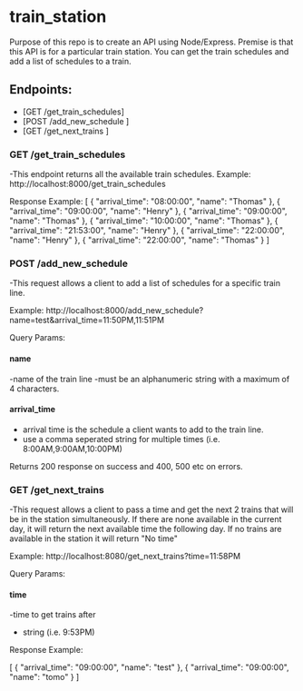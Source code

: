 # train_station

Purpose of this repo is to create an API using Node/Express. Premise is that this API is for a particular train station. You can get the train schedules and add a list of schedules to a train.

## Endpoints:
- [GET /get_train_schedules] 
- [POST /add_new_schedule ]
- [GET /get_next_trains ]

### GET /get_train_schedules
-This endpoint returns all the available train schedules.
Example: http://localhost:8000/get_train_schedules

Response Example:
[
    {
        "arrival_time": "08:00:00",
        "name": "Thomas"
    },
    {
        "arrival_time": "09:00:00",
        "name": "Henry"
    },
    {
        "arrival_time": "09:00:00",
        "name": "Thomas"
    },
    {
        "arrival_time": "10:00:00",
        "name": "Thomas"
    },
    {
        "arrival_time": "21:53:00",
        "name": "Henry"
    },
    {
        "arrival_time": "22:00:00",
        "name": "Henry"
    },
    {
        "arrival_time": "22:00:00",
        "name": "Thomas"
    }
]

### POST /add_new_schedule
-This request allows a client to add a list of schedules for a specific train line.

Example: http://localhost:8000/add_new_schedule?name=test&arrival_time=11:50PM,11:51PM

Query Params:
#### name
-name of the train line
-must be an alphanumeric string with a maximum of 4 characters.
#### arrival_time
- arrival time is the schedule a client wants to add to the train line.
- use a comma seperated string for multiple times (i.e. 8:00AM,9:00AM,10:00PM)

Returns 200 response on success and 400, 500 etc on errors.

### GET /get_next_trains
-This request allows a client to pass a time and get the next 2 trains that will be in the station simultaneously. If there are none available in the current day, it will return the next available time the following day. If no trains are available in the station it will return "No time"

Example: 
http://localhost:8080/get_next_trains?time=11:58PM

Query Params:
#### time
-time to get trains after
- string (i.e. 9:53PM)

Response Example:

[
    {
        "arrival_time": "09:00:00",
        "name": "test"
    },
    {
        "arrival_time": "09:00:00",
        "name": "tomo"
    }
]
